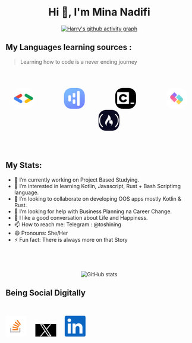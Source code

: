 <h1 align="center">Hi 👋, I'm Mina Nadifi</h1>

<div align="center">

[![Harry's github activity graph](https://github-readme-activity-graph.vercel.app/graph?username=Mina-Nadifi&theme=github)](https://github.com/ashutosh00710/github-readme-activity-graph)

</div>

## My Languages learning sources :

> Learning how to code is a never ending journey

<br /><br />

[<p align="center"><img  />][googledev]
[<kbd><img  loading="lazy" alt="Google for Developers"  style="margin-right:15px; margin-left:15px; border-radius:20px; " width="56px" src="https://raw.githubusercontent.com/Mina-Nadifi/Mina-Nadifi/main/Img/googledev.png" /></kbd>][googledev]&nbsp;&nbsp;&nbsp;&nbsp;&nbsp;&nbsp;&nbsp;&nbsp;&nbsp;&nbsp;&nbsp;&nbsp;
[<kbd><img loading="lazy" alt="Hyperskill: Study plan" style="margin-right:15px; margin-left:15px; border-radius:20px; " width="56px" src="https://raw.githubusercontent.com/Mina-Nadifi/Mina-Nadifi/main/Img/hyperskill.png" /></kbd>][hyperskill]&nbsp;&nbsp;&nbsp;&nbsp;&nbsp;&nbsp;&nbsp;&nbsp;&nbsp;&nbsp;&nbsp;&nbsp;
[<kbd><img loading="lazy" alt="codecademy"  style="margin-right:15px; margin-left:15px; border-radius:20px; " width="56px" src="https://raw.githubusercontent.com/Mina-Nadifi/Mina-Nadifi/main/Img/codecademy.png" /></kbd>][codecademy]&nbsp;&nbsp;&nbsp;&nbsp;&nbsp;&nbsp;&nbsp;&nbsp;&nbsp;&nbsp;&nbsp;&nbsp;
[<kbd><img loading="lazy" alt="SheCodes"  style="margin-right:15px; margin-left:15px; border-radius:20px; " width="56px" src="https://raw.githubusercontent.com/Mina-Nadifi/Mina-Nadifi/main/Img/shecodes.png" /></kbd>][shecodes]&nbsp;&nbsp;&nbsp;&nbsp;&nbsp;&nbsp;&nbsp;&nbsp;&nbsp;&nbsp;&nbsp;&nbsp;
[<kbd><img loading="lazy" alt="freeCodeCamp" style="margin-right:15px; margin-left:15px; border-radius:20px; " width="56px" src="https://raw.githubusercontent.com/Mina-Nadifi/Mina-Nadifi/main/Img/freecodecamp.png" /></kbd></p>][freecodecamp]<br /><br />

## My Stats:

- 🔭 I’m currently working on Project Based Studying.
- 🌱 I’m interested in learning Kotlin, Javascript, Rust + Bash Scriptimg language.
- 👯 I’m looking to collaborate on developing OOS apps mostly Kotlin & Rust.
- 🤔 I’m looking for help with Business Planning na Career Change.
- 💬 I like a good conversation about Life and Happiness.
- 📫 How to reach me: Telegram : @toshining
- 😄 Pronouns: She/Her
- ⚡ Fun fact: There is always more on that Story

#

  <div align="center">
<br />

![GitHub stats](https://github-readme-stats.vercel.app/api?username=Mina-Nadifi&show_icons=true&theme=onedark)

  </div>

[freecodecamp]: https://www.freecodecamp.org/Mina-Nadifi
[shecodes]: https://www.shecodes.io/graduates/74197-mina-r-nadifi/
[hyperskill]: https://hyperskill.org/profile/521653663
[googledev]: https://g.dev/MinaRNadifi
[codecademy]: https://www.codecademy.com/profiles/Mina-Nadifi
[stackoverflow]: https://stackoverflow.com/users/22393472/mina-r-nadifi
[twitter]: https://twitter.com/Minarnacc
[linkedin]: https://www.linkedin.com/in/mina-r-nadifi-5a97ba272
[portfolio]: https://
[github]: https://github.com/Mina-Nadifi
[def]: README.md

## Being Social Digitally

<p align="center" dir="auto"><a target="_blank" rel="nofollow me" class="Link--primary" href=""><img style="max-width: 100%;"></a>

<a href="https://stackoverflow.com/users/22393472/mina-r-nadifi" rel="nofollow me" class="Link--primary"><kbd><img alt="stackoverflow" width="56px" src="https://raw.githubusercontent.com/Mina-Nadifi/Mina-Nadifi/main/Img/stackoverflow.png" style="max-width: 100%;"></kbd></a>&nbsp;&nbsp;&nbsp;&nbsp;&nbsp;
<a href="https://twitter.com/Minarnacc" rel="nofollow me" class="Link--primary"><kbd><img alt="twitter" width="56px" src="https://raw.githubusercontent.com/Mina-Nadifi/Mina-Nadifi/main/Img/x.png" style="max-width: 100%;"></kbd></a>&nbsp;&nbsp;&nbsp;&nbsp;&nbsp;
<a href="https://www.linkedin.com/in/mina-r-nadifi-5a97ba272" rel="nofollow me" class="Link--primary"><kbd><img alt="linkedin" width="56px" src="https://raw.githubusercontent.com/Mina-Nadifi/Mina-Nadifi/main/Img/linkedin.png" style="max-width: 100%;"></kbd></a></p>
